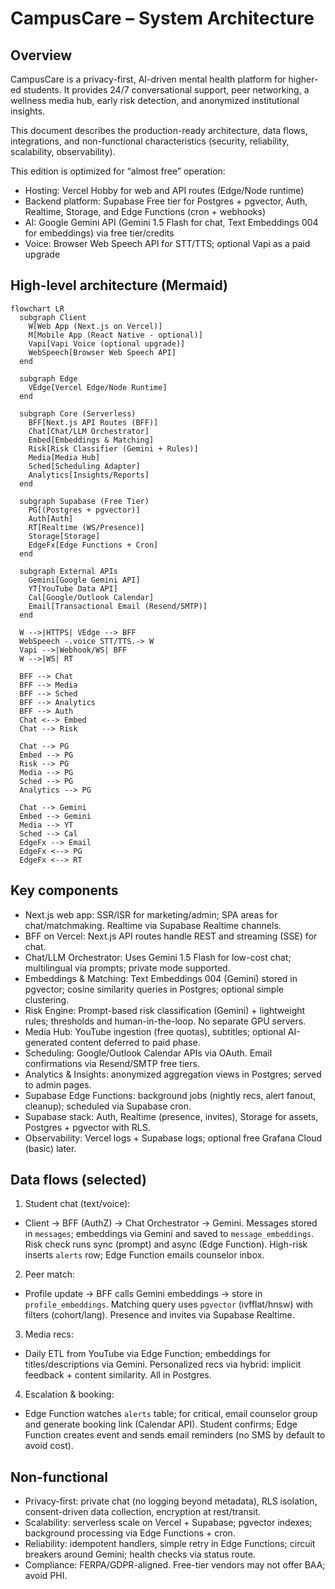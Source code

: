 # CampusCare – System Architecture

## Overview
CampusCare is a privacy-first, AI-driven mental health platform for higher-ed students. It provides 24/7 conversational support, peer networking, a wellness media hub, early risk detection, and anonymized institutional insights.

This document describes the production-ready architecture, data flows, integrations, and non-functional characteristics (security, reliability, scalability, observability).

This edition is optimized for “almost free” operation:
- Hosting: Vercel Hobby for web and API routes (Edge/Node runtime)
- Backend platform: Supabase Free tier for Postgres + pgvector, Auth, Realtime, Storage, and Edge Functions (cron + webhooks)
- AI: Google Gemini API (Gemini 1.5 Flash for chat, Text Embeddings 004 for embeddings) via free tier/credits
- Voice: Browser Web Speech API for STT/TTS; optional Vapi as a paid upgrade

## High-level architecture (Mermaid)
```mermaid
flowchart LR
  subgraph Client
    W[Web App (Next.js on Vercel)]
    M[Mobile App (React Native - optional)]
    Vapi[Vapi Voice (optional upgrade)]
    WebSpeech[Browser Web Speech API]
  end

  subgraph Edge
    VEdge[Vercel Edge/Node Runtime]
  end

  subgraph Core (Serverless)
    BFF[Next.js API Routes (BFF)]
    Chat[Chat/LLM Orchestrator]
    Embed[Embeddings & Matching]
    Risk[Risk Classifier (Gemini + Rules)]
    Media[Media Hub]
    Sched[Scheduling Adapter]
    Analytics[Insights/Reports]
  end

  subgraph Supabase (Free Tier)
    PG[(Postgres + pgvector)]
    Auth[Auth]
    RT[Realtime (WS/Presence)]
    Storage[Storage]
    EdgeFx[Edge Functions + Cron]
  end

  subgraph External APIs
    Gemini[Google Gemini API]
    YT[YouTube Data API]
    Cal[Google/Outlook Calendar]
    Email[Transactional Email (Resend/SMTP)]
  end

  W -->|HTTPS| VEdge --> BFF
  WebSpeech -.voice STT/TTS.-> W
  Vapi -->|Webhook/WS| BFF
  W -->|WS| RT

  BFF --> Chat
  BFF --> Media
  BFF --> Sched
  BFF --> Analytics
  BFF --> Auth
  Chat <--> Embed
  Chat --> Risk

  Chat --> PG
  Embed --> PG
  Risk --> PG
  Media --> PG
  Sched --> PG
  Analytics --> PG

  Chat --> Gemini
  Embed --> Gemini
  Media --> YT
  Sched --> Cal
  EdgeFx --> Email
  EdgeFx <--> PG
  EdgeFx <--> RT
```

## Key components
- Next.js web app: SSR/ISR for marketing/admin; SPA areas for chat/matchmaking. Realtime via Supabase Realtime channels.
- BFF on Vercel: Next.js API routes handle REST and streaming (SSE) for chat.
- Chat/LLM Orchestrator: Uses Gemini 1.5 Flash for low-cost chat; multilingual via prompts; private mode supported.
- Embeddings & Matching: Text Embeddings 004 (Gemini) stored in pgvector; cosine similarity queries in Postgres; optional simple clustering.
- Risk Engine: Prompt-based risk classification (Gemini) + lightweight rules; thresholds and human-in-the-loop. No separate GPU servers.
- Media Hub: YouTube ingestion (free quotas), subtitles; optional AI-generated content deferred to paid phase.
- Scheduling: Google/Outlook Calendar APIs via OAuth. Email confirmations via Resend/SMTP free tiers.
- Analytics & Insights: anonymized aggregation views in Postgres; served to admin pages.
- Supabase Edge Functions: background jobs (nightly recs, alert fanout, cleanup); scheduled via Supabase cron.
- Supabase stack: Auth, Realtime (presence, invites), Storage for assets, Postgres + pgvector with RLS.
- Observability: Vercel logs + Supabase logs; optional free Grafana Cloud (basic) later.

## Data flows (selected)
1) Student chat (text/voice):
- Client -> BFF (AuthZ) -> Chat Orchestrator -> Gemini. Messages stored in `messages`; embeddings via Gemini and saved to `message_embeddings`. Risk check runs sync (prompt) and async (Edge Function). High-risk inserts `alerts` row; Edge Function emails counselor inbox.

2) Peer match:
- Profile update -> BFF calls Gemini embeddings -> store in `profile_embeddings`. Matching query uses `pgvector` (ivfflat/hnsw) with filters (cohort/lang). Presence and invites via Supabase Realtime.

3) Media recs:
- Daily ETL from YouTube via Edge Function; embeddings for titles/descriptions via Gemini. Personalized recs via hybrid: implicit feedback + content similarity. All in Postgres.

4) Escalation & booking:
- Edge Function watches `alerts` table; for critical, email counselor group and generate booking link (Calendar API). Student confirms; Edge Function creates event and sends email reminders (no SMS by default to avoid cost).

## Non-functional
- Privacy-first: private chat (no logging beyond metadata), RLS isolation, consent-driven data collection, encryption at rest/transit.
- Scalability: serverless scale on Vercel + Supabase; pgvector indexes; background processing via Edge Functions + cron.
- Reliability: idempotent handlers, simple retry in Edge Functions; circuit breakers around Gemini; health checks via status route.
- Compliance: FERPA/GDPR-aligned. Free-tier vendors may not offer BAA; avoid PHI.
